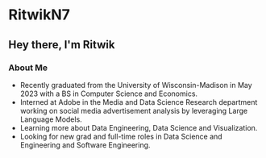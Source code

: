 # RitwikN7

<!--
**RitwikN7/RitwikN7** is a ✨ _special_ ✨ repository because its `README.md` (this file) appears on your GitHub profile.
-->

## Hey there, I'm Ritwik

### About Me
- Recently graduated from the University of Wisconsin-Madison in May 2023 with a BS in Computer Science and Economics.
- Interned at Adobe in the Media and Data Science Research department working on social media advertisement analysis by leveraging Large Language Models.
- Learning more about Data Engineering, Data Science and Visualization.
- Looking for new grad and full-time roles in Data Science and Engineering and Software Engineering.



